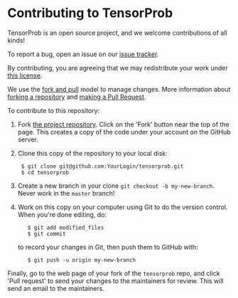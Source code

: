 
# Contributing to TensorProb

TensorProb is an open source project, and we welcome contributions of all kinds!

To report a bug, open an issue on our [issue tracker][issues].

By contributing, you are agreeing that we may redistribute your work under
[this license][license].

We use the [fork and pull][gh-fork-pull] model to manage changes. More information
about [forking a repository][gh-fork] and [making a Pull Request][gh-pull].

To contribute to this repository:

1. Fork [the project repository](https://github.com/ibab/tensorprob/).
   Click on the 'Fork' button near the top of the page. This creates a copy of
   the code under your account on the GitHub server.
2. Clone this copy of the repository to your local disk:

        $ git clone git@github.com:YourLogin/tensorprob.git
        $ cd tensorprob

2. Create a new branch in your clone `git checkout -b my-new-branch`. Never
   work in the ``master`` branch!
4. Work on this copy on your computer using Git to do the version
   control. When you're done editing, do:

          $ git add modified_files
          $ git commit

   to record your changes in Git, then push them to GitHub with:

          $ git push -u origin my-new-branch

Finally, go to the web page of your fork of the `tensorprob` repo,
and click 'Pull request' to send your changes to the maintainers for
review. This will send an email to the maintainers.

[issues]: https://github.com/everware/everware/issues
[license]: LICENSE
[gh-fork]: https://help.github.com/articles/fork-a-repo/
[gh-pull]: https://help.github.com/articles/using-pull-requests/
[gh-fork-pull]: https://help.github.com/articles/using-pull-requests/#fork--pull

